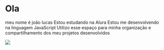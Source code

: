 # Ola
meu nome é joão lucas
Estou estudando na Alura
Estou me desenvolvendo na linguagem JavaScript
Utilizo esse espaço para minha organização e compartilhamento dos meu projetos desenvolvidos








![](https://conteudo.imguol.com.br/c/entretenimento/d2/2018/05/10/god-of-war---ps4---modo-de-fotografia-1525965576844_v2_450x337.jpg)
